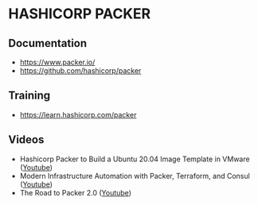 # HASHICORP PACKER

## Documentation
  * https://www.packer.io/
  * https://github.com/hashicorp/packer

## Training
  * https://learn.hashicorp.com/packer

## Videos
  * Hashicorp Packer to Build a Ubuntu 20.04 Image Template in VMware ([Youtube](https://www.youtube.com/watch?v=SQnjEcpXX_I))
  * Modern Infrastructure Automation with Packer, Terraform, and Consul ([Youtube](https://www.youtube.com/watch?v=Fcxgm23-5GM))
  * The Road to Packer 2.0 ([Youtube](https://www.youtube.com/watch?v=K87jGdAfhI0))

